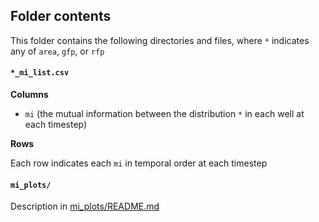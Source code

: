 ## Folder contents
This folder contains the following directories and files, where `*` indicates any of `area`, `gfp`, or `rfp`

#### `*_mi_list.csv`
**Columns** 
- `mi` (the mutual information between the distribution `*` in each well at each timestep)

**Rows** 

Each row indicates each `mi` in temporal order at each timestep

#### `mi_plots/`
Description in [mi_plots/README.md](https://github.com/sarahfi2her/variability/tree/main/20230404/results/mi_calculation/mi_plots#readme)
